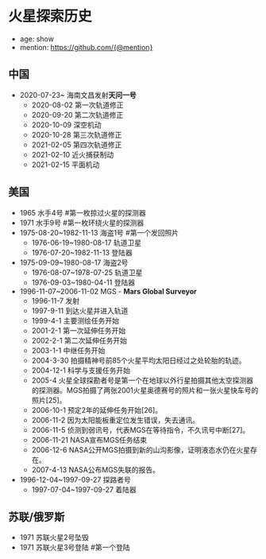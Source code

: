 # 火星探索历史

- age: show
- mention: https://github.com/{@mention}

## 中国

- 2020-07-23~ 海南文昌发射**天问一号**
  - 2020-08-02 第一次轨道修正
  - 2020-09-20 第二次轨道修正
  - 2020-10-09 深空机动
  - 2020-10-28 第三次轨道修正
  - 2021-02-05 第四次轨道修正
  - 2021-02-10 近火捕获制动
  - 2021-02-15 平面机动

## 美国

- 1965 水手4号 #第一枚掠过火星的探测器
- 1971 水手9号 #第一枚环绕火星的探测器
- 1975-08-20~1982-11-13 海盗1号 #第一个发回照片
  - 1976-06-19~1980-08-17 轨道卫星
  - 1976-07-20~1982-11-13 登陆器
- 1975-09-09~1980-08-17 海盗2号
  - 1976-08-07~1978-07-25 轨道卫星
  - 1976-09-03~1980-04-11 登陆器
- 1996-11-07~2006-11-02 MGS - **Mars Global Surveyor**
  - 1996-11-7 发射
  - 1997-9-11 到达火星并进入轨道
  - 1999-4-1 主要测绘任务开始
  - 2001-2-1 第一次延伸任务开始
  - 2002-2-1 第二次延伸任务开始
  - 2003-1-1 中继任务开始
  - 2004-3-30 拍摄精神号前85个火星平均太阳日经过之处轮胎的轨迹。
  - 2004-12-1 科学与支援任务开始
  - 2005-4 火星全球探勘者号是第一个在地球以外行星拍摄其他太空探测器的探测器。MGS拍摄了两张2001火星奥德赛号的照片和一张火星快车号的照片[25]。
  - 2006-10-1 预定2年的延伸任务开始[26]。
  - 2006-11-2 因为太阳能板重定位发生错误，失去通讯。
  - 2006-11-5 侦测到弱讯号，代表MGS在等待指令，不久讯号中断[27]。
  - 2006-11-21 NASA宣布MGS任务结束
  - 2006-12-6 NASA公开MGS拍摄到新的山沟影像，证明液态水仍在火星存在。
  - 2007-4-13 NASA公布MGS失联的报告。
- 1996-12-04~1997-09-27  探路者号  
  - 1997-07-04~1997-09-27 着陆器


## 苏联/俄罗斯

- 1971 苏联火星2号坠毁
- 1971 苏联火星3号登陆 #第一个登陆
